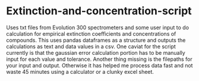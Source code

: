 # Extinction-and-concentration-script
Uses txt files from Evolution 300 spectrometers and some user input to do calculation for empirical extinction coefficients and concentrations of compounds. This uses pandas dataframes as a structure and outputs the calculations as text and data values in a csv. One caviat for the script currently is that the gaussian error calculation portion has to be manually input for each value and tolerance.  Another thing missing is the filepaths for your input and output. Otherwise it has helped me process data fast and not waste 45 minutes using a calculator or a clunky excel sheet.
